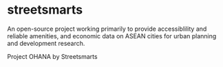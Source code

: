 # streetsmarts
An open-source project working primarily to provide accessiblility and reliable amenities, and economic data on ASEAN cities for urban planning and development research.

Project OHANA by Streetsmarts